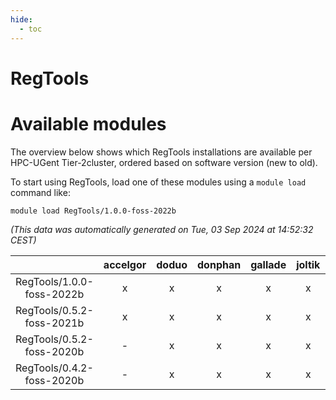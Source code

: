 ```yaml
---
hide:
  - toc
---
```


RegTools
========

# Available modules


The overview below shows which RegTools installations are available per HPC-UGent Tier-2cluster, ordered based on software version (new to old).

To start using RegTools, load one of these modules using a `module load` command like:

```shell
module load RegTools/1.0.0-foss-2022b
```

*(This data was automatically generated on Tue, 03 Sep 2024 at 14:52:32 CEST)*  

| |accelgor|doduo|donphan|gallade|joltik|shinx|skitty|
| :---: | :---: | :---: | :---: | :---: | :---: | :---: | :---: |
|RegTools/1.0.0-foss-2022b|x|x|x|x|x|-|x|
|RegTools/0.5.2-foss-2021b|x|x|x|x|x|-|x|
|RegTools/0.5.2-foss-2020b|-|x|x|x|x|-|x|
|RegTools/0.4.2-foss-2020b|-|x|x|x|x|-|x|
